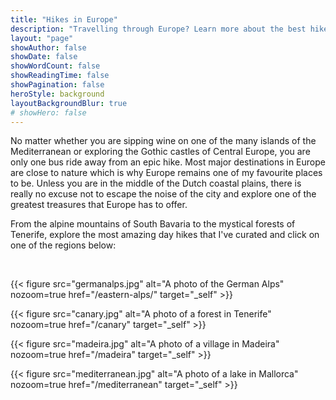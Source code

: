```yaml
---
title: "Hikes in Europe"
description: "Travelling through Europe? Learn more about the best hikes that you can easily fit into your travel plans."
layout: "page"
showAuthor: false
showDate: false
showWordCount: false
showReadingTime: false
showPagination: false
heroStyle: background
layoutBackgroundBlur: true
# showHero: false
---
```

No matter whether you are sipping wine on one of the many islands of the Mediterranean or exploring the Gothic castles of Central Europe, you are only one bus ride away from an epic hike. Most major destinations in Europe are close to nature which is why Europe remains one of my favourite places to be. Unless you are in the middle of the Dutch coastal plains, there is really no excuse not to escape the noise of the city and explore one of the greatest treasures that Europe has to offer.
<br>

From the alpine mountains of South Bavaria to the mystical forests of Tenerife, explore the most amazing day hikes that I've curated and click on one of the regions below:

<br> 


{{< figure
    src="germanalps.jpg"
    alt="A photo of the German Alps"
    nozoom=true
    href="/eastern-alps/"
    target="_self"
    >}}

{{< figure
    src="canary.jpg"
    alt="A photo of a forest in Tenerife"
    nozoom=true
    href="/canary"
    target="_self"
    >}}

{{< figure
    src="madeira.jpg"
    alt="A photo of a village in Madeira"
    nozoom=true
    href="/madeira"
    target="_self"
    >}}

{{< figure
    src="mediterranean.jpg"
    alt="A photo of a lake in Mallorca"
    nozoom=true
    href="/mediterranean"
    target="_self"
    >}}
